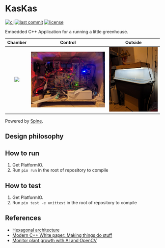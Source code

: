 # KasKas

<!-- CI status -->
[![ci](https://github.com/s-t-a-n/KasKas/workflows/ci.yml/badge.svg)](https://github.com/s-t-a-n/KasKas/actions?query=workflow=ci)
[![last commit](https://badgen.net/github/last-commit/s-t-a-n/KasKas)](https://GitHub.com/s-t-a-n/KasKas/commit/)
[![license](https://img.shields.io/github/license/s-t-a-n/KasKas.svg)](https://github.com/s-t-a-n/KasKas/blob/master/LICENSE)


<!-- short description -->
Embedded C++ Application for a running a little greenhouse.

| Chamber | Control | Outside |
:-------------:|:--------------:|:--------------:
| ![](https://github.com/s-t-a-n/kaskas/blob/master/doc/kaskas_chamber.jpg?raw=true) | ![](https://github.com/s-t-a-n/kaskas/blob/master/doc/kaskas_control.png?raw=true) | ![](https://github.com/s-t-a-n/kaskas/blob/master/doc/kaskas_outside.png?raw=true) |


Powered by [Spine](https://github.com/s-t-a-n/Spine).

## Design philosophy

<!-- more detailed description -->

## How to run

1. Get PlatformIO.
2. Run `pio run` in the root of repository to compile

## How to test

1. Get PlatformIO.
2. Run `pio test -e unittest` in the root of repository to compile

## References

- [Hexagonal architecture](https://alistair.cockburn.us/hexagonal-architecture/)
- [Modern C++ White paper:
  Making things do stuff](https://www.feabhas.com/sites/default/files/uploads/EmbeddedWisdom/Feabhas%20Modern%20C%2B%2B%20white%20paper%20Making%20things%20do%20stuff.pdf)
- [Monitor plant growth with AI and OpenCV
  ](https://magpi.raspberrypi.com/articles/monitor-plant-growth-ai-opencv)